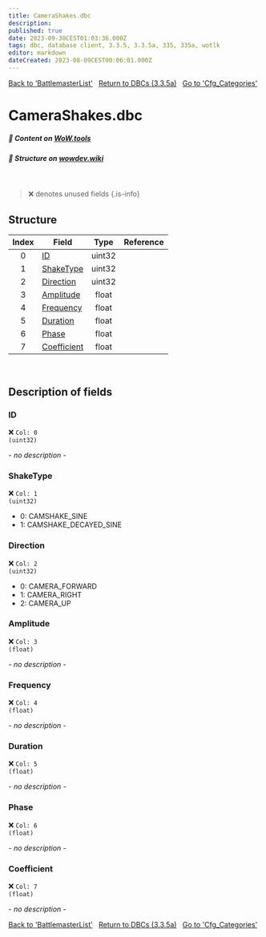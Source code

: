 ```yaml
---
title: CameraShakes.dbc
description:
published: true
date: 2023-09-30CEST01:03:36.000Z
tags: dbc, database client, 3.3.5, 3.3.5a, 335, 335a, wotlk
editor: markdown
dateCreated: 2023-08-09CEST00:06:01.000Z
---
```

<a href="https://trinitycore.info/files/DBC/335/battlemasterlist" class="mt-5 v-btn v-btn--depressed v-btn--flat v-btn--outlined theme--light v-size--default darkblue--text text--lighten-3"><span class="v-btn__content"><i aria-hidden="true" class="v-icon notranslate v-icon--left mdi mdi-arrow-left theme--light"></i><span>Back to 'BattlemasterList'</span></span></a>&nbsp;&nbsp;&nbsp;<a href="https://trinitycore.info/files/DBC/335/home" class="mt-5 v-btn v-btn--depressed v-btn--flat v-btn--outlined theme--light v-size--default darkblue--text text--lighten-3"><span class="v-btn__content"><i aria-hidden="true" class="v-icon notranslate v-icon--left mdi mdi-home-outline theme--light"></i><span>Return to DBCs (3.3.5a)</span></span></a>&nbsp;&nbsp;&nbsp;<a href="https://trinitycore.info/files/DBC/335/cfg_categories" class="mt-5 v-btn v-btn--depressed v-btn--flat v-btn--outlined theme--light v-size--default darkblue--text text--lighten-3"><span class="v-btn__content"><span>Go to 'Cfg_Categories'</span><i aria-hidden="true" class="v-icon notranslate v-icon--right mdi mdi-arrow-right theme--light"></i></span></a>

# CameraShakes.dbc
##### :open_book: Content on [WoW.tools](https://wow.tools/dbc/?dbc=camerashakes&build=3.3.5.12340)
##### :pencil: Structure on [wowdev.wiki](https://wowdev.wiki/DB/CameraShakes)
&nbsp;

> :x: denotes unused fields
{.is-info}


## Structure

| Index | Field | Type | Reference |
| :---: | --- | :---: | --- |
| 0 | [ID](#id) | uint32 |  |
| 1 | [ShakeType](#shaketype) | uint32 |  |
| 2 | [Direction](#direction) | uint32 |  |
| 3 | [Amplitude](#amplitude) | float |  |
| 4 | [Frequency](#frequency) | float |  |
| 5 | [Duration](#Duration) | float |  |
| 6 | [Phase](#phase) | float |  |
| 7 | [Coefficient](#coefficient) | float |  |
&nbsp;
## Description of fields

### ID
:x: <code>Col: 0 (uint32)</code>

*- no description -*
&nbsp;

### ShakeType
:x: <code>Col: 1 (uint32)</code>

* 0: CAMSHAKE_SINE
* 1: CAMSHAKE_DECAYED_SINE
&nbsp;

### Direction
:x: <code>Col: 2 (uint32)</code>

* 0: CAMERA_FORWARD
* 1: CAMERA_RIGHT
* 2: CAMERA_UP
&nbsp;

### Amplitude
:x: <code>Col: 3 (float)</code>

*- no description -*
&nbsp;

### Frequency
:x: <code>Col: 4 (float)</code>

*- no description -*
&nbsp;

### Duration
:x: <code>Col: 5 (float)</code>

*- no description -*
&nbsp;

### Phase
:x: <code>Col: 6 (float)</code>

*- no description -*
&nbsp;

### Coefficient
:x: <code>Col: 7 (float)</code>

*- no description -*
&nbsp;

<a href="https://trinitycore.info/files/DBC/335/battlemasterlist" class="mt-5 v-btn v-btn--depressed v-btn--flat v-btn--outlined theme--light v-size--default darkblue--text text--lighten-3"><span class="v-btn__content"><i aria-hidden="true" class="v-icon notranslate v-icon--left mdi mdi-arrow-left theme--light"></i><span>Back to 'BattlemasterList'</span></span></a>&nbsp;&nbsp;&nbsp;<a href="https://trinitycore.info/files/DBC/335/home" class="mt-5 v-btn v-btn--depressed v-btn--flat v-btn--outlined theme--light v-size--default darkblue--text text--lighten-3"><span class="v-btn__content"><i aria-hidden="true" class="v-icon notranslate v-icon--left mdi mdi-home-outline theme--light"></i><span>Return to DBCs (3.3.5a)</span></span></a>&nbsp;&nbsp;&nbsp;<a href="https://trinitycore.info/files/DBC/335/cfg_categories" class="mt-5 v-btn v-btn--depressed v-btn--flat v-btn--outlined theme--light v-size--default darkblue--text text--lighten-3"><span class="v-btn__content"><span>Go to 'Cfg_Categories'</span><i aria-hidden="true" class="v-icon notranslate v-icon--right mdi mdi-arrow-right theme--light"></i></span></a>
